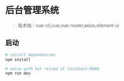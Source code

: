 # 后台管理系统

> 技术栈：vue-cli,vue,vue-router,axios,element-ui

## 启动

``` bash
# install dependencies
npm install

# serve with hot reload at localhost:8080
npm run dev
